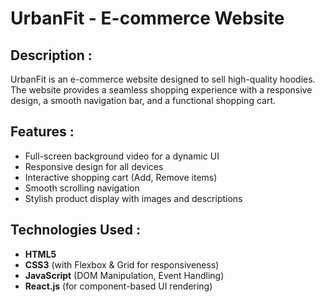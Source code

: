 # UrbanFit - E-commerce Website

## Description :

<p>UrbanFit is an e-commerce website designed to sell high-quality hoodies. The website provides a seamless shopping experience with a responsive design, a smooth navigation bar, and a functional shopping cart.</p>

## Features :

<ul>
  <li>Full-screen background video for a dynamic UI</li>
  <li>Responsive design for all devices</li>
  <li>Interactive shopping cart (Add, Remove items)</li>
  <li>Smooth scrolling navigation</li>
  <li>Stylish product display with images and descriptions</li>
</ul>

## Technologies Used :

<ul>
  <li><strong>HTML5</strong></li>
  <li><strong>CSS3</strong> (with Flexbox & Grid for responsiveness)</li>
  <li><strong>JavaScript</strong> (DOM Manipulation, Event Handling)</li>
  <li><strong>React.js</strong> (for component-based UI rendering)</li>
</ul>

